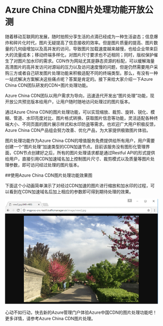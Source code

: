 # Azure China CDN图片处理功能开放公测

随着移动互联网的发展，随时拍照分享生活的点滴已经成为一种生活姿态；信息爆炸和碎片化时代，图片无疑提高了信息接收的效率。但是图片质量的提高、图片数量的几何级增加以及高并发的访问，导致图片加载速度越来越慢，也给企业带来巨大的流量成本；移动终端多样化，对图片尺寸要求也不近相同；同时，版权保护催生了对图片加水印的需求。CDN作为网站尤其是静态资源的标配，可以缓解海量高清图片的高并发访问对源站的压力以及访问速度慢的问题，但是仍然需要用户采购三方或者自己研发图片处理功能来积极适配不同的终端类型。那么，有没有一种一站式解决方案解决这些痛点呢？答案是肯定的。接下来给大家介绍一下Azure China CDN团队研发的CDN+图片处理功能。

Azure China CDN团队以用户需求为导向，迅速迭代开发出“图片处理”功能，现开放公共预览版本给用户，让用户随时随地访问处理过的图片版本。

通过Azure China CDN的图片处理功能，可以实现缩放、裁剪、旋转、锐化、模糊、管道、水印亮度对比、图片格式转换、获取图片信息等功能，灵活适配各种终端大小、不同页面的图片展示样式和水印防盗等需求。也欢迎广大用户积极反馈，Azure China CDN产品组会努力改善、优化产品，为大家提供极致图片体验。

图片处理功能作为Azure China CDN的增值服务免费提供给所有用户，用户需要创建一个“图片处理”加速类型的CDN加速节点。目前该服务没有图形化管理界面，CDN节点创建好之后，所有的图片处理请求都是通过Restful API的形式提供给用户，直接引用CDN加速域名加上控制图片尺寸、裁剪模式以及质量等图片处理参数，即可访问经过处理的图片版本。

##使用Azure China CDN图片处理功能效果图

下面这个小动画简单演示了对经过CDN加速的图片进行缩放和加水印的过程，可以看到在CDN加速域名后加上相应的参数即可得到期待处理的效果。

   ![1]

心动不如行动，快去新的Azure管理门户体验Azure中国CDN的图片处理功能吧！更多详情，请参考Azure China CDN图片处理。


<!--Image references-->
[1]: ./img/image-processing2.gif